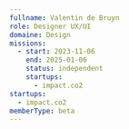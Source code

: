 ```yaml
---
fullname: Valentin de Bruyn
role: Designer UX/UI
domaine: Design
missions:
  - start: 2023-11-06
    end: 2025-01-06
    status: independent
    startups:
      - impact.co2
startups:
  - impact.co2
memberType: beta
---
```

